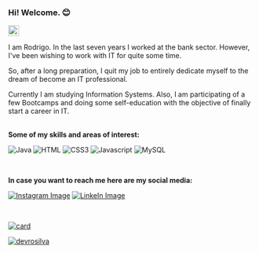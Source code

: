 ### Hi! Welcome. :blush:
<kbd>[<img title="Portuguese" alt="Portuguese" src="https://github.com/devrosilva/devrosilva/tree/main/translations/portuguese/br.jpg" width="22">](https://github.com/devrosilva/devrosilva/tree/main/translations/portuguese/README.br.md)</kbd>

I am Rodrigo. In the last seven years I worked at the bank sector. However, I've been wishing to work with IT for quite some time.

So, after a long preparation, I quit my job to entirely dedicate myself to the dream of become an IT professional.

Currently I am studying Information Systems. Also, I am participating of a few Bootcamps and doing some self-education with the objective of finally start a career in IT.  
<br>

**Some of my skills and areas of interest:**  

![Java](https://img.shields.io/badge/Java-ED8B00?style=for-the-badge&logo=java&logoColor=white) 
![HTML](https://img.shields.io/badge/HTML-239120?style=for-the-badge&logo=html5&logoColor=white) 
![CSS3](https://img.shields.io/badge/CSS3-1572B6?style=for-the-badge&logo=css3&logoColor=white) 
![Javascript](https://img.shields.io/badge/JavaScript-F7DF1E?style=for-the-badge&logo=javascript&logoColor=black)
![MySQL](https://img.shields.io/badge/MySQL-00000F?style=for-the-badge&logo=mysql&logoColor=white)  

<br>  

**In case you want to reach me here are my social media:**  

[![Instagram Image](https://img.shields.io/badge/Instagram-E4405F?style=for-the-badge&logo=instagram&logoColor=white)](https://www.instagram.com/rodrigo.rsilva34/) [![LinkeIn Image](https://img.shields.io/badge/LinkedIn-0077B5?style=for-the-badge&logo=linkedin&logoColor=white)](https://www.linkedin.com/in/rodrigo-rodrigues1986/)  

<br>  

[![card](https://github-readme-stats.vercel.app/api?username=devrosilva&theme=default)](https://github.com/devrosilva/)  
  
[![devrosilva](https://github-readme-stats.vercel.app/api/top-langs/?username=devrosilva&hide=html&layout=compact&theme=default)](https://github.com/devrosilva/)
